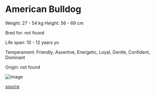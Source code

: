 # American Bulldog

Weight: 27 - 54 kg
Height: 56 - 69 cm

Bred for: not found 

Life span: 10 - 12 years yo

Temperament: Friendly, Assertive, Energetic, Loyal, Gentle, Confident, Dominant

Origin: not found

![image](https://cdn2.thedogapi.com/images/pk1AAdloG.jpg)

[source](https://api.thedogapi.com/v1/breeds/10)
